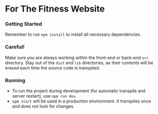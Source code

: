 # For The Fitness Website


### Getting Started
Remember to run `npm install` to install all necessary dependencies.

### Careful!
Make sure you are always working within the front-end or back-end `src` directory. Stay out of the `dist` and `lib` directories, as their contents will be erased each time the source code is transpiled.

### Running
* To run the project during development (for automatic transpile and server restart), use `npm run dev`.
* `npm start` will be used in a production environment. It transpiles once and does not look for changes.